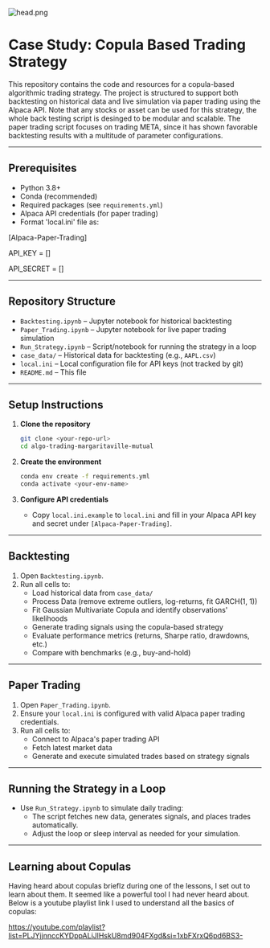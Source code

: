 ![head.png](https://github.com/cafawo/FinancialDataAnalytics/blob/master/figures/head.jpg?raw=1)

# Case Study: Copula Based Trading Strategy

This repository contains the code and resources for a copula-based algorithmic trading strategy. The project is structured to support both backtesting on historical data and live simulation via paper trading using the Alpaca API.
Note that any stocks or asset can be used for this strategy, the whole back testing script is desinged to be modular and scalable.
The paper trading script focuses on trading META, since it has shown favorable backtesting results with a multitude of parameter configurations.

---

## Prerequisites

- Python 3.8+
- Conda (recommended)
- Required packages (see `requirements.yml`)
- Alpaca API credentials (for paper trading)
- Format 'local.ini' file as:

[Alpaca-Paper-Trading]

API_KEY = []

API_SECRET = []

---

## Repository Structure

- `Backtesting.ipynb` – Jupyter notebook for historical backtesting
- `Paper_Trading.ipynb` – Jupyter notebook for live paper trading simulation
- `Run_Strategy.ipynb` – Script/notebook for running the strategy in a loop
- `case_data/` – Historical data for backtesting (e.g., `AAPL.csv`)
- `local.ini` – Local configuration file for API keys (not tracked by git)
- `README.md` – This file

---

## Setup Instructions

1. **Clone the repository**  
   ```sh
   git clone <your-repo-url>
   cd algo-trading-margaritaville-mutual
   ```

2. **Create the environment**  
   ```sh
   conda env create -f requirements.yml
   conda activate <your-env-name>
   ```

3. **Configure API credentials**  
   - Copy `local.ini.example` to `local.ini` and fill in your Alpaca API key and secret under `[Alpaca-Paper-Trading]`.

---

## Backtesting

1. Open `Backtesting.ipynb`.
2. Run all cells to:
   - Load historical data from `case_data/`
   - Process Data (remove extreme outliers, log-returns, fit GARCH(1, 1))
   - Fit Gaussian Multivariate Copula and identify observations' likelihoods
   - Generate trading signals using the copula-based strategy
   - Evaluate performance metrics (returns, Sharpe ratio, drawdowns, etc.)
   - Compare with benchmarks (e.g., buy-and-hold)

---

## Paper Trading

1. Open `Paper_Trading.ipynb`.
2. Ensure your `local.ini` is configured with valid Alpaca paper trading credentials.
3. Run all cells to:
   - Connect to Alpaca's paper trading API
   - Fetch latest market data
   - Generate and execute simulated trades based on strategy signals

---

## Running the Strategy in a Loop

- Use `Run_Strategy.ipynb` to simulate daily trading:
  - The script fetches new data, generates signals, and places trades automatically.
  - Adjust the loop or sleep interval as needed for your simulation.

---

## Learning about Copulas

Having heard about copulas brieflz during one of the lessons, I set out to learn about them. It seemed like a powerful tool I had never heard about. Below is a youtube playlist link I used to understand all the basics of copulas:

https://youtube.com/playlist?list=PLJYjjnnccKYDppALiJlHskU8md904FXgd&si=1xbFXrxQ6pd6BS3-






